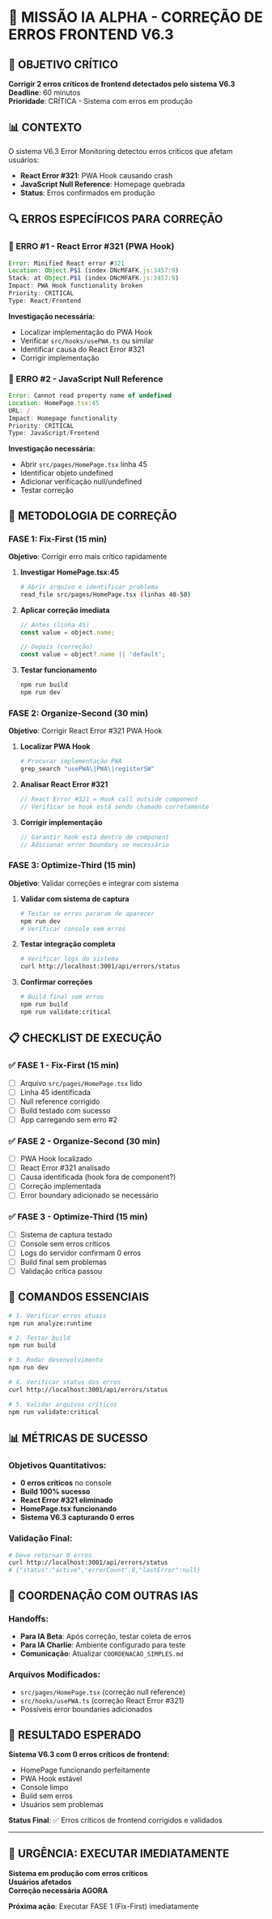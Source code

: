 # 🚨 MISSÃO IA ALPHA - CORREÇÃO DE ERROS FRONTEND V6.3

## 🎯 OBJETIVO CRÍTICO
**Corrigir 2 erros críticos de frontend detectados pelo sistema V6.3**  
**Deadline**: 60 minutos  
**Prioridade**: CRÍTICA - Sistema com erros em produção

## 📊 CONTEXTO
O sistema V6.3 Error Monitoring detectou erros críticos que afetam usuários:
- **React Error #321**: PWA Hook causando crash
- **JavaScript Null Reference**: Homepage quebrada
- **Status**: Erros confirmados em produção

## 🔍 ERROS ESPECÍFICOS PARA CORREÇÃO

### **🔴 ERRO #1 - React Error #321 (PWA Hook)**
```javascript
Error: Minified React error #321
Location: Object.P$1 (index-DNcMFAFK.js:3457:9)
Stack: at Object.P$1 (index-DNcMFAFK.js:3457:9)
Impact: PWA Hook functionality broken
Priority: CRITICAL
Type: React/Frontend
```

**Investigação necessária:**
- Localizar implementação do PWA Hook
- Verificar `src/hooks/usePWA.ts` ou similar
- Identificar causa do React Error #321
- Corrigir implementação

### **🔴 ERRO #2 - JavaScript Null Reference**
```javascript
Error: Cannot read property name of undefined
Location: HomePage.tsx:45
URL: /
Impact: Homepage functionality
Priority: CRITICAL
Type: JavaScript/Frontend
```

**Investigação necessária:**
- Abrir `src/pages/HomePage.tsx` linha 45
- Identificar objeto undefined
- Adicionar verificação null/undefined
- Testar correção

## 🔧 METODOLOGIA DE CORREÇÃO

### **FASE 1: Fix-First (15 min)**
**Objetivo**: Corrigir erro mais crítico rapidamente

1. **Investigar HomePage.tsx:45**
   ```bash
   # Abrir arquivo e identificar problema
   read_file src/pages/HomePage.tsx (linhas 40-50)
   ```

2. **Aplicar correção imediata**
   ```typescript
   // Antes (linha 45)
   const value = object.name;
   
   // Depois (correção)
   const value = object?.name || 'default';
   ```

3. **Testar funcionamento**
   ```bash
   npm run build
   npm run dev
   ```

### **FASE 2: Organize-Second (30 min)**
**Objetivo**: Corrigir React Error #321 PWA Hook

1. **Localizar PWA Hook**
   ```bash
   # Procurar implementação PWA
   grep_search "usePWA\|PWA\|registerSW"
   ```

2. **Analisar React Error #321**
   ```javascript
   // React Error #321 = Hook call outside component
   // Verificar se hook está sendo chamado corretamente
   ```

3. **Corrigir implementação**
   ```typescript
   // Garantir hook está dentro de component
   // Adicionar error boundary se necessário
   ```

### **FASE 3: Optimize-Third (15 min)**
**Objetivo**: Validar correções e integrar com sistema

1. **Validar com sistema de captura**
   ```bash
   # Testar se erros pararam de aparecer
   npm run dev
   # Verificar console sem erros
   ```

2. **Testar integração completa**
   ```bash
   # Verificar logs do sistema
   curl http://localhost:3001/api/errors/status
   ```

3. **Confirmar correções**
   ```bash
   # Build final sem erros
   npm run build
   npm run validate:critical
   ```

## 📋 CHECKLIST DE EXECUÇÃO

### **✅ FASE 1 - Fix-First (15 min)**
- [ ] Arquivo `src/pages/HomePage.tsx` lido
- [ ] Linha 45 identificada
- [ ] Null reference corrigido
- [ ] Build testado com sucesso
- [ ] App carregando sem erro #2

### **✅ FASE 2 - Organize-Second (30 min)**
- [ ] PWA Hook localizado
- [ ] React Error #321 analisado
- [ ] Causa identificada (hook fora de component?)
- [ ] Correção implementada
- [ ] Error boundary adicionado se necessário

### **✅ FASE 3 - Optimize-Third (15 min)**
- [ ] Sistema de captura testado
- [ ] Console sem erros críticos
- [ ] Logs do servidor confirmam 0 erros
- [ ] Build final sem problemas
- [ ] Validação crítica passou

## 🚀 COMANDOS ESSENCIAIS

```bash
# 1. Verificar erros atuais
npm run analyze:runtime

# 2. Testar build
npm run build

# 3. Rodar desenvolvimento
npm run dev

# 4. Verificar status dos erros
curl http://localhost:3001/api/errors/status

# 5. Validar arquivos críticos
npm run validate:critical
```

## 📊 MÉTRICAS DE SUCESSO

### **Objetivos Quantitativos:**
- **0 erros críticos** no console
- **Build 100% sucesso**
- **React Error #321 eliminado**
- **HomePage.tsx funcionando**
- **Sistema V6.3 capturando 0 erros**

### **Validação Final:**
```bash
# Deve retornar 0 erros
curl http://localhost:3001/api/errors/status
# {"status":"active","errorCount":0,"lastError":null}
```

## 🔄 COORDENAÇÃO COM OUTRAS IAS

### **Handoffs:**
- **Para IA Beta**: Após correção, testar coleta de erros
- **Para IA Charlie**: Ambiente configurado para teste
- **Comunicação**: Atualizar `COORDENACAO_SIMPLES.md`

### **Arquivos Modificados:**
- `src/pages/HomePage.tsx` (correção null reference)
- `src/hooks/usePWA.ts` (correção React Error #321)
- Possíveis error boundaries adicionados

## 🎯 RESULTADO ESPERADO

**Sistema V6.3 com 0 erros críticos de frontend:**
- HomePage funcionando perfeitamente
- PWA Hook estável
- Console limpo
- Build sem erros
- Usuários sem problemas

**Status Final**: ✅ Erros críticos de frontend corrigidos e validados

---

## 🚨 URGÊNCIA: EXECUTAR IMEDIATAMENTE

**Sistema em produção com erros críticos**  
**Usuários afetados**  
**Correção necessária AGORA**  

**Próxima ação**: Executar FASE 1 (Fix-First) imediatamente 